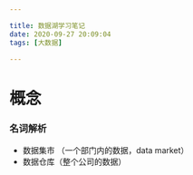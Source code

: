 ```yaml
---

title: 数据湖学习笔记
date: 2020-09-27 20:09:04
tags: [大数据]

---
```




# 概念

### 名词解析

- 数据集市 （一个部门内的数据，data  market）
- 数据仓库（整个公司的数据）

